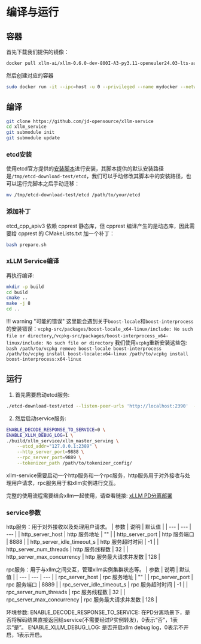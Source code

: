# 编译与运行

## 容器
首先下载我们提供的镜像：
```bash
docker pull xllm-ai/xllm-0.6.0-dev-800I-A3-py3.11-openeuler24.03-lts-aarch64
```
然后创建对应的容器
```bash
sudo docker run -it --ipc=host -u 0 --privileged --name mydocker --network=host  --device=/dev/davinci0  --device=/dev/davinci_manager --device=/dev/devmm_svm --device=/dev/hisi_hdc -v /var/queue_schedule:/var/queue_schedule -v /mnt/cfs/9n-das-admin/llm_models:/mnt/cfs/9n-das-admin/llm_models -v /usr/local/Ascend/driver:/usr/local/Ascend/driver -v /usr/local/Ascend/add-ons/:/usr/local/Ascend/add-ons/ -v /usr/local/sbin/npu-smi:/usr/local/sbin/npu-smi -v /usr/local/sbin/:/usr/local/sbin/ -v /var/log/npu/conf/slog/slog.conf:/var/log/npu/conf/slog/slog.conf -v /var/log/npu/slog/:/var/log/npu/slog -v /export/home:/export/home -w /export/home -v ~/.ssh:/root/.ssh  -v /var/log/npu/profiling/:/var/log/npu/profiling -v /var/log/npu/dump/:/var/log/npu/dump -v /home/:/home/  -v /runtime/:/runtime/  xllm-ai:xllm-0.6.0-dev-800I-A3-py3.11-openeuler24.03-lts-aarch64
```

## 编译
```bash
git clone https://github.com/jd-opensource/xllm-service
cd xllm_service
git submodule init
git submodule update
```

### etcd安装
使用etcd官方提供的[安装脚本](https://github.com/etcd-io/etcd/releases)进行安装，其脚本提供的默认安装路径是`/tmp/etcd-download-test/etcd`，我们可以手动修改其脚本中的安装路径，也可以运行完脚本之后手动迁移：
```bash
mv /tmp/etcd-download-test/etcd /path/to/your/etcd
```

### 添加补丁
etcd_cpp_apiv3 依赖 cpprest 静态库，但 cpprest 编译产生的是动态库，因此需要给 cpprest 的 CMakeLists.txt 加一个补丁：
```bash
bash prepare.sh
```

### xLLM Service编译
再执行编译:
```bash
mkdir -p build
cd build
cmake ..
make -j 8
cd ..
```
!!! warning "可能的错误"
    这里能会遇到关于`boost-locale`和`boost-interprocess`的安装错误：`vcpkg-src/packages/boost-locale_x64-linux/include: No such     file or directory`,`/vcpkg-src/packages/boost-interprocess_x64-linux/include: No such file or directory`
    我们使用`vcpkg`重新安装这些包:
    ```bash
    /path/to/vcpkg remove boost-locale boost-interprocess
    /path/to/vcpkg install boost-locale:x64-linux
    /path/to/vcpkg install boost-interprocess:x64-linux
    ```

## 运行
1. 首先需要启动etcd服务:
```bash 
./etcd-download-test/etcd --listen-peer-urls 'http://localhost:2390'  --listen-client-urls 'http://localhost:2389' --advertise-client-urls  'http://localhost:2391'
```

2. 然后启动service服务:
```bash
ENABLE_DECODE_RESPONSE_TO_SERVICE=0 \
ENABLE_XLLM_DEBUG_LOG=1 \
./build/xllm_service/xllm_master_serving \
    --etcd_addr="127.0.0.1:2389" \
    --http_server_port=9888 \
    --rpc_server_port=9889 \
    --tokenizer_path /path/to/tokenizer_config/
```

xllm-service需要启动一个http服务和一个rpc服务，http服务用于对外接收与处理用户请求，rpc服务用于和xllm实例进行交互。

完整的使用流程需要结合xllm一起使用，请查看链接: [xLLM PD分离部署](https://xllm.readthedocs.io/zh-cn/latest/zh/getting_started/PD_disagg/)

### service参数
http服务：用于对外接收以及处理用户请求。
| 参数 | 说明 | 默认值 |
| --- | --- | --- |
| http_server_host | http 服务地址 | "" |
| http_server_port | http 服务端口 | 8888 |
| http_server_idle_timeout_s | http 服务超时时间 | -1 |
| http_server_num_threads | http 服务线程数 | 32 |
| http_server_max_concurrency | http 服务最大请求并发数 | 128 |

rpc服务：用于与xllm之间交互，管理xllm实例集群状态等。
| 参数 | 说明 | 默认值 |
| --- | --- | --- |
| rpc_server_host | rpc 服务地址 | "" |
| rpc_server_port | rpc 服务端口 | 8889 |
| rpc_server_idle_timeout_s | rpc 服务超时时间 | -1 |
| rpc_server_num_threads | rpc 服务线程数 | 32 |
| rpc_server_max_concurrency | rpc 服务最大请求并发数 | 128 |

环境参数:
ENABLE_DECODE_RESPONSE_TO_SERVICE: 在PD分离场景下，是否将解码结果直接返回给service(不需要经过P实例转发)，0表示“否”，1表示“是”。
ENABLE_XLLM_DEBUG_LOG: 是否开启xllm debug log，0表示不开启，1表示开启。
